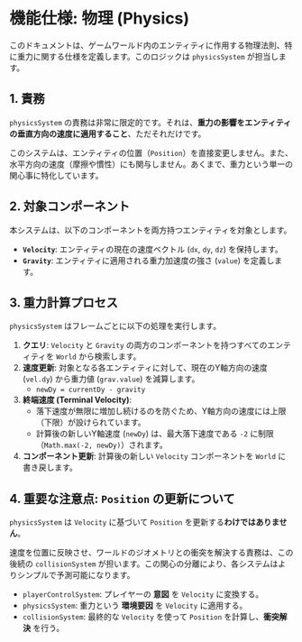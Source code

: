 # 機能仕様: 物理 (Physics)

このドキュメントは、ゲームワールド内のエンティティに作用する物理法則、特に重力に関する仕様を定義します。このロジックは `physicsSystem` が担当します。

## 1. 責務

`physicsSystem` の責務は非常に限定的です。それは、**重力の影響をエンティティの垂直方向の速度に適用すること**、ただそれだけです。

このシステムは、エンティティの位置（`Position`）を直接変更しません。また、水平方向の速度（摩擦や慣性）にも関与しません。あくまで、重力という単一の関心事に特化しています。

## 2. 対象コンポーネント

本システムは、以下のコンポーネントを両方持つエンティティを対象とします。

-   **`Velocity`**: エンティティの現在の速度ベクトル (`dx`, `dy`, `dz`) を保持します。
-   **`Gravity`**: エンティティに適用される重力加速度の強さ (`value`) を定義します。

## 3. 重力計算プロセス

`physicsSystem` はフレームごとに以下の処理を実行します。

1.  **クエリ**: `Velocity` と `Gravity` の両方のコンポーネントを持つすべてのエンティティを `World` から検索します。
2.  **速度更新**: 対象となる各エンティティに対して、現在のY軸方向の速度 (`vel.dy`) から重力値 (`grav.value`) を減算します。
    -   `newDy = currentDy - gravity`
3.  **終端速度 (Terminal Velocity)**:
    -   落下速度が無限に増加し続けるのを防ぐため、Y軸方向の速度には上限（下限）が設けられています。
    -   計算後の新しいY軸速度 (`newDy`) は、最大落下速度である `-2` に制限（`Math.max(-2, newDy)`）されます。
4.  **コンポーネント更新**: 計算後の新しい `Velocity` コンポーネントを `World` に書き戻します。

## 4. 重要な注意点: `Position` の更新について

`physicsSystem` は `Velocity` に基づいて `Position` を更新する**わけではありません**。

速度を位置に反映させ、ワールドのジオメトリとの衝突を解決する責務は、この後続の `collisionSystem` が担います。この関心の分離により、各システムはよりシンプルで予測可能になります。

-   `playerControlSystem`: プレイヤーの **意図** を `Velocity` に変換する。
-   `physicsSystem`: 重力という **環境要因** を `Velocity` に適用する。
-   `collisionSystem`: 最終的な `Velocity` を使って `Position` を計算し、**衝突解決** を行う。